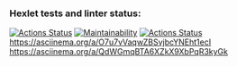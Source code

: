 ### Hexlet tests and linter status:
[![Actions Status](https://github.com/nvyacheslav/python-project-lvl1/workflows/hexlet-check/badge.svg)](https://github.com/nvyacheslav/python-project-lvl1/actions)
[![Maintainability](https://api.codeclimate.com/v1/badges/a99a88d28ad37a79dbf6/maintainability)](https://codeclimate.com/github/codeclimate/codeclimate/maintainability)
[![Actions Status](https://github.com/nvyacheslav/python-project-lvl1/actions/workflows/python-package.yml/badge.svg)](https://github.com/nvyacheslav/python-project-lvl1/actions)
https://asciinema.org/a/O7u7vVaqwZBSvjbcYNEht1ecI
https://asciinema.org/a/QdWGmqBTA6XZkX9XbPqR3kyGk
